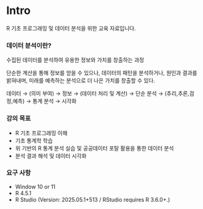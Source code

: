 # Intro

R 기초 프로그래밍 및 데이터 분석을 위한 교육 자료입니다.

### 데이터 분석이란?

수집된 데이터를 분석하여 유용한 정보와 가치를 창출하는 과정  

단순한 계산을 통해 정보를 얻을 수 있으나, 데이터의 패턴을 분석하거나, 원인과 결과를 밝혀내며, 미래를 예측하는 분석으로 더 나은 가치를 창출할 수 있다.  

데이터 → (의미 부여) → 정보 → (데이터 처리 및 계산) → 단순 분석 → (추리,추론,검정,예측) → 통계 분석 → 시각화

### 강의 목표

- R 기초 프로그래밍 이해
- 기초 통계학 학습
- 위 기반의 R 통계 분석 실습 및 공공데이터 포탈 활용을 통한 데이터 분석
- 분석 결과 해석 및 데이터 시각화

### 요구 사항

- Window 10 or 11
- R 4.5.1
- R Studio (Version: 2025.05.1+513 / RStudio requires R 3.6.0+.)